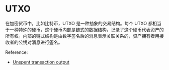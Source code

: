 # UTXO

在加密货币中，比如比特币，UTXO 是一种抽象的交易结构。每个 UTXO 都相当于一种特殊的硬币，这个硬币内部是链式的数据结构，记录了这个硬币代表资产的所有权。内部的链式结构是由数字签名后的消息表示关联关系的，资产拥有者用接收者的公钥对消息进行签名。


Reference:
- [Unspent transaction output](https://en.wikipedia.org/wiki/Unspent_transaction_output)
